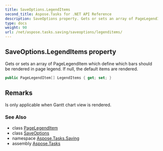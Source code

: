 ```yaml
---
title: SaveOptions.LegendItems
second_title: Aspose.Tasks for .NET API Reference
description: SaveOptions property. Gets or sets an array of PageLegendItem which define which bars should be rendered in page legend. If null the default items are rendered
type: docs
weight: 90
url: /net/aspose.tasks.saving/saveoptions/legenditems/
---
```

## SaveOptions.LegendItems property

Gets or sets an array of PageLegendItem which define which bars should be rendered in page legend. If null, the default items are rendered.

```csharp
public PageLegendItem[] LegendItems { get; set; }
```

## Remarks

Is only applicable when Gantt chart view is rendered.

### See Also

* class [PageLegendItem](../../../aspose.tasks.visualization/pagelegenditem/)
* class [SaveOptions](../)
* namespace [Aspose.Tasks.Saving](../../saveoptions/)
* assembly [Aspose.Tasks](../../../)


